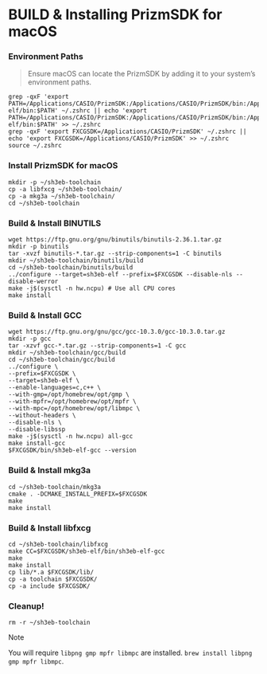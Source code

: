 # BUILD & Installing PrizmSDK for macOS

### Environment Paths
> Ensure macOS can locate the PrizmSDK by adding it to your system’s environment paths.

```export FXCGSDK=/Applications/CASIO/PrizmSDK
grep -qxF 'export PATH=/Applications/CASIO/PrizmSDK:/Applications/CASIO/PrizmSDK/bin:/Applications/CASIO/PrizmSDK/sh3eb-elf/bin:$PATH' ~/.zshrc || echo 'export PATH=/Applications/CASIO/PrizmSDK:/Applications/CASIO/PrizmSDK/bin:/Applications/CASIO/PrizmSDK/sh3eb-elf/bin:$PATH' >> ~/.zshrc
grep -qxF 'export FXCGSDK=/Applications/CASIO/PrizmSDK' ~/.zshrc || echo 'export FXCGSDK=/Applications/CASIO/PrizmSDK' >> ~/.zshrc
source ~/.zshrc
```

### Install PrizmSDK for macOS
```
mkdir -p ~/sh3eb-toolchain
cp -a libfxcg ~/sh3eb-toolchain/
cp -a mkg3a ~/sh3eb-toolchain/
cd ~/sh3eb-toolchain
```

### Build & Install BINUTILS
```
wget https://ftp.gnu.org/gnu/binutils/binutils-2.36.1.tar.gz
mkdir -p binutils
tar -xvzf binutils-*.tar.gz --strip-components=1 -C binutils
mkdir ~/sh3eb-toolchain/binutils/build
cd ~/sh3eb-toolchain/binutils/build
../configure --target=sh3eb-elf --prefix=$FXCGSDK --disable-nls --disable-werror
make -j$(sysctl -n hw.ncpu) # Use all CPU cores
make install
```

### Build & Install GCC
```
wget https://ftp.gnu.org/gnu/gcc/gcc-10.3.0/gcc-10.3.0.tar.gz
mkdir -p gcc
tar -xzvf gcc-*.tar.gz --strip-components=1 -C gcc
mkdir ~/sh3eb-toolchain/gcc/build
cd ~/sh3eb-toolchain/gcc/build
../configure \
--prefix=$FXCGSDK \
--target=sh3eb-elf \
--enable-languages=c,c++ \
--with-gmp=/opt/homebrew/opt/gmp \
--with-mpfr=/opt/homebrew/opt/mpfr \
--with-mpc=/opt/homebrew/opt/libmpc \
--without-headers \
--disable-nls \
--disable-libssp
make -j$(sysctl -n hw.ncpu) all-gcc
make install-gcc
$FXCGSDK/bin/sh3eb-elf-gcc --version
```

### Build & Install mkg3a
```
cd ~/sh3eb-toolchain/mkg3a
cmake . -DCMAKE_INSTALL_PREFIX=$FXCGSDK
make
make install
```

### Build & Install libfxcg
```
cd ~/sh3eb-toolchain/libfxcg
make CC=$FXCGSDK/sh3eb-elf/bin/sh3eb-elf-gcc
make
make install
cp lib/*.a $FXCGSDK/lib/
cp -a toolchain $FXCGSDK/
cp -a include $FXCGSDK/
```
### Cleanup!
```
rm -r ~/sh3eb-toolchain
```

>[!NOTE]
You will require `libpng gmp mpfr libmpc` are installed.
`brew install libpng gmp mpfr libmpc`.

